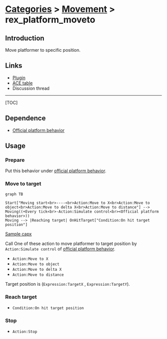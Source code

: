 # [Categories](categories.index.html) > [Movement](movement.index.html) > rex_platform_moveto

## Introduction

Move platformer to specific position.

## Links

- [Plugin](https://rexrainbow.github.io/C2RexDoc/repo/rex_platform_moveto.7z)
- [ACE table](https://rexrainbow.github.io/C2RexDoc/c2rexpluginsACE/behavior_rex_platform_moveto.html)
- Discussion thread


----

[TOC]

## Dependence

- [Official platform behavior](https://www.scirra.com/manual/100/platform)

## Usage

### Prepare

Put this behavior under [official platform behavior](https://www.scirra.com/manual/100/platform).

### Move to target

```mermaid
graph TB

Start["Moving start<br>----<br>Action:Move to X<br>Action:Move to object<br>Action:Move to delta X<br>Action:Move to distance"] --> Moving((+Every tick<br>-Action:Simulate control<br><Official platform behavior>))
Moving --> |Reaching target| OnHitTarget["Condition:On hit target position"]
```



[Sample capx](https://onedrive.live.com/redir?resid=7497FD5EC94476E!524&authkey=!ABf0f6H3yHRilhE&ithint=file%2c.capx)

Call One of these action to move platformer to target position by `Action:Simulate control` of [official platform behavior](https://www.scirra.com/manual/100/platform).

- `Action:Move to X`
- `Action:Move to object`
- `Action:Move to delta X`
- `Action:Move to distance`

Target position is (`Expression:TargetX` , `Expression:TargetY`).

### Reach target

- `Condition:On hit target position`

### Stop

- `Action:Stop`